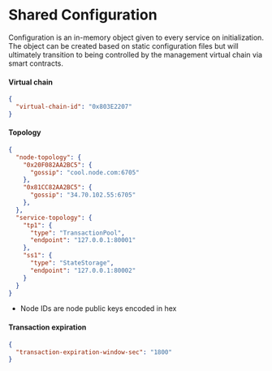 # Shared Configuration

Configuration is an in-memory object given to every service on initialization. The object can be created based on static configuration files but will ultimately transition to being controlled by the management virtual chain via smart contracts.

#### Virtual chain

```json
{
  "virtual-chain-id": "0x803E2207"
}
```

#### Topology

```json
{
  "node-topology": {
    "0x20F082AA2BC5": {
      "gossip": "cool.node.com:6705"
    },
    "0x81CC82AA2BC5": {
      "gossip": "34.70.102.55:6705"
    },
  },
  "service-topology": {
    "tp1": {
      "type": "TransactionPool",
      "endpoint": "127.0.0.1:80001"
    },
    "ss1": {
      "type": "StateStorage",
      "endpoint": "127.0.0.1:80002"
    }
  }
}
```

* Node IDs are node public keys encoded in hex

#### Transaction expiration

```json
{
  "transaction-expiration-window-sec": "1800"
}
```
